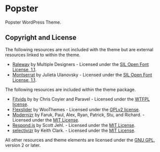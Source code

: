 # Popster

Popster WordPress Theme.

## Copyright and License

The following resources are not included with the theme but are external resources linked to within the theme.

* [Raleway](https://www.google.com/fonts/specimen/Raleway/) by Multiple Designers - Licensed under the [SIL Open Font License, 1.1](http://scripts.sil.org/OFL).
* [Montserrat](https://www.google.com/fonts/specimen/Montserrat) by Julieta Ulanovsky - Licensed under the [SIL Open Font License, 1.1](http://scripts.sil.org/OFL).

The following resources are included within the theme package.

* [Fitvids](http://fitvidsjs.com/) by by Chris Coyier and Paravel - Licensed under the [WTFPL license](http://sam.zoy.org/wtfpl/).
* [Flexslider](http://www.woothemes.com/flexslider/) by WooThemes - Licensed under the [GPLv2 license](http://www.gnu.org/licenses/gpl-2.0.html).
* [Modernizr](https://modernizr.com/) by Faruk, Paul, Alex, Ryan, Patrick, Stu, and Richard. - Licensed under the [MIT License](http://opensource.org/licenses/MIT).
* [Respond.js](https://github.com/scottjehl/Respond) by Scott Jehl. - Licensed under the [MIT License](http://opensource.org/licenses/MIT).
* [selectivizr](selectivizr.com) by Keith Clark. - Licensed under the [MIT License](http://opensource.org/licenses/MIT).


All other resources and theme elements are licensed under the [GNU GPL](http://www.gnu.org/licenses/old-licenses/gpl-2.0.html), version 2 or later.